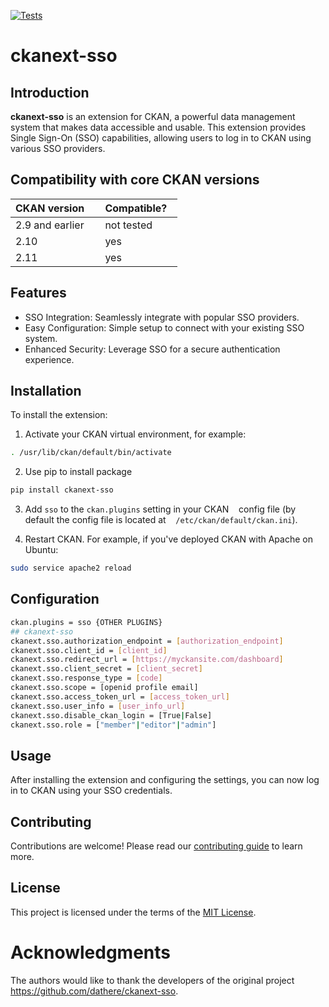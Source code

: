 [![Tests](https://github.com/Mat-O-Lab/ckanext-sso/actions/workflows/test.yml/badge.svg)](https://github.com/Mat-O-Lab/ckanext-sso/actions/workflows/test.yml)

# ckanext-sso

## Introduction
**ckanext-sso** is an extension for CKAN, a powerful data management system that makes data accessible and usable. This extension provides Single Sign-On (SSO) capabilities, allowing users to log in to CKAN using various SSO providers.

## Compatibility with core CKAN versions
| CKAN version    | Compatible?   |
| --------------- | ------------- |
| 2.9 and earlier  | not tested    |
| 2.10             | yes    |
| 2.11            | yes    |

## Features

* SSO Integration: Seamlessly integrate with popular SSO providers.
* Easy Configuration: Simple setup to connect with your existing SSO system.
* Enhanced Security: Leverage SSO for a secure authentication experience.

## Installation

To install the extension:

1. Activate your CKAN virtual environment, for example:
```bash
. /usr/lib/ckan/default/bin/activate
```
2. Use pip to install package
```bash
pip install ckanext-sso
```
3. Add `sso` to the `ckan.plugins` setting in your CKAN
   config file (by default the config file is located at
   `/etc/ckan/default/ckan.ini`).

4. Restart CKAN. For example, if you've deployed CKAN with Apache on Ubuntu:
```bash
sudo service apache2 reload
```

## Configuration

```bash
ckan.plugins = sso {OTHER PLUGINS}
## ckanext-sso
ckanext.sso.authorization_endpoint = [authorization_endpoint]
ckanext.sso.client_id = [client_id]
ckanext.sso.redirect_url = [https://myckansite.com/dashboard]
ckanext.sso.client_secret = [client_secret]
ckanext.sso.response_type = [code]
ckanext.sso.scope = [openid profile email]
ckanext.sso.access_token_url = [access_token_url]
ckanext.sso.user_info = [user_info_url]
ckanext.sso.disable_ckan_login = [True|False]
ckanext.sso.role = ["member"|"editor"|"admin"]
```

## Usage

After installing the extension and configuring the settings, you can now log in to CKAN using your SSO credentials.

## Contributing

Contributions are welcome! Please read our [contributing guide](CONTRIBUTING.md) to learn more.

## License

This project is licensed under the terms of the [MIT License](LICENSE).

# Acknowledgments
The authors would like to thank the developers of the original project https://github.com/dathere/ckanext-sso.
